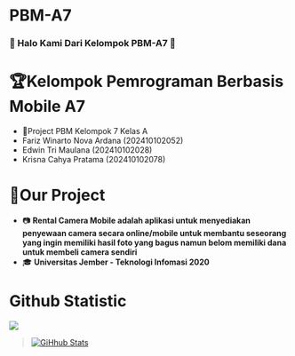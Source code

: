 # PBM-A7
### 👋 Halo Kami Dari Kelompok PBM-A7 👋

# 🏆Kelompok Pemrograman Berbasis Mobile A7
- 👑Project PBM Kelompok 7 Kelas A
- Fariz Winarto Nova Ardana (202410102052)
- Edwin Tri Maulana (202410102028)
- Krisna Cahya Pratama (202410102078)

# 🔮Our Project
- 📷 **Rental Camera Mobile adalah aplikasi untuk menyediakan penyewaan camera secara online/mobile untuk membantu seseorang yang ingin memiliki hasil foto yang bagus namun belom memiliki dana untuk membeli camera sendiri**
- 🎓 **Universitas Jember - Teknologi Infomasi 2020**

# Github Statistic
![](https://komarev.com/ghpvc/?username=KrisnaCahya&color=blue)

> [![GiHhub Stats](https://github-readme-stats.vercel.app/api?username=KrisnaCahya&show_icons=true&theme=dark&count_private=true)](https://discord.gg/hehe)
  
